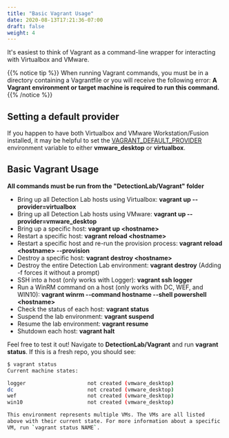 ```yaml
---
title: "Basic Vagrant Usage"
date: 2020-08-13T17:21:36-07:00
draft: false
weight: 4
---
```


It's easiest to think of Vagrant as a command-line wrapper for interacting with Virtualbox and VMware.

{{% notice tip %}}
When running Vagrant commands, you must be in a directory containing a Vagrantfile or you will receive the following error: **A Vagrant environment or target machine is required to run this command.**
{{% /notice %}}

## Setting a default provider
If you happen to have both Virtualbox and VMware Workstation/Fusion installed, it may be helpful to set the [VAGRANT_DEFAULT_PROVIDER](https://www.vagrantup.com/docs/providers/default.html) environment variable to either **vmware_desktop** or **virtualbox**.

## Basic Vagrant Usage 
**All commands must be run from the "DetectionLab/Vagrant" folder**

* Bring up all Detection Lab hosts using Virtualbox: **vagrant up --provider=virtualbox**
* Bring up all Detection Lab hosts using VMware: **vagrant up --provider=vmware_desktop**
* Bring up a specific host: **vagrant up \<hostname\>**
* Restart a specific host: **vagrant reload \<hostname\>**
* Restart a specific host and re-run the provision process: **vagrant reload \<hostname\> --provision**
* Destroy a specific host: **vagrant destroy \<hostname\>**
* Destroy the entire Detection Lab environment: **vagrant destroy** (Adding -f forces it without a prompt)
* SSH into a host (only works with Logger): **vagrant ssh logger**
* Run a WinRM command on a host (only works with DC, WEF, and WIN10): **vagrant winrm --command hostname --shell powershell \<hostname\>**
* Check the status of each host: **vagrant status**
* Suspend the lab environment: **vagrant suspend**
* Resume the lab environment: **vagrant resume**
* Shutdown each host: **vagrant halt**

Feel free to test it out! Navigate to **DetectionLab/Vagrant** and run **vagrant status**. If this is a fresh repo, you should see:

```bash
$ vagrant status
Current machine states:

logger                    not created (vmware_desktop)
dc                        not created (vmware_desktop)
wef                       not created (vmware_desktop)
win10                     not created (vmware_desktop)

This environment represents multiple VMs. The VMs are all listed
above with their current state. For more information about a specific
VM, run `vagrant status NAME`.
```

